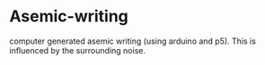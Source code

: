 # Asemic-writing
computer generated asemic writing (using arduino and p5). This is influenced by the surrounding noise.
